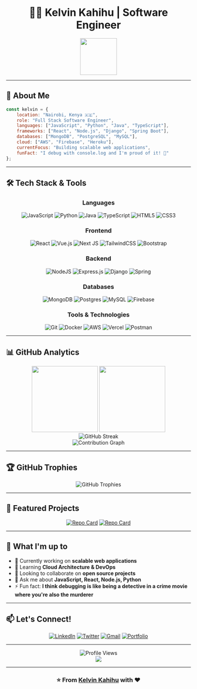 # <div align="center">👨‍💻 Kelvin Kahihu | Software Engineer</div>

<div align="center">
  <img src="https://media.giphy.com/media/M9gbBd9nbDrOTu1Mqx/giphy.gif" width="100"/>
</div>

---

## 🚀 About Me

```javascript
const kelvin = {
    location: "Nairobi, Kenya 🇰🇪",
    role: "Full Stack Software Engineer",
    languages: ["JavaScript", "Python", "Java", "TypeScript"],
    frameworks: ["React", "Node.js", "Django", "Spring Boot"],
    databases: ["MongoDB", "PostgreSQL", "MySQL"],
    cloud: ["AWS", "Firebase", "Heroku"],
    currentFocus: "Building scalable web applications",
    funFact: "I debug with console.log and I'm proud of it! 🐛"
};
```

---

## 🛠️ Tech Stack & Tools

<div align="center">

### Languages
![JavaScript](https://img.shields.io/badge/javascript-%23323330.svg?style=for-the-badge&logo=javascript&logoColor=%23F7DF1E)
![Python](https://img.shields.io/badge/python-3670A0?style=for-the-badge&logo=python&logoColor=ffdd54)
![Java](https://img.shields.io/badge/java-%23ED8B00.svg?style=for-the-badge&logo=openjdk&logoColor=white)
![TypeScript](https://img.shields.io/badge/typescript-%23007ACC.svg?style=for-the-badge&logo=typescript&logoColor=white)
![HTML5](https://img.shields.io/badge/html5-%23E34F26.svg?style=for-the-badge&logo=html5&logoColor=white)
![CSS3](https://img.shields.io/badge/css3-%231572B6.svg?style=for-the-badge&logo=css3&logoColor=white)

### Frontend
![React](https://img.shields.io/badge/react-%2320232a.svg?style=for-the-badge&logo=react&logoColor=%2361DAFB)
![Vue.js](https://img.shields.io/badge/vuejs-%2335495e.svg?style=for-the-badge&logo=vuedotjs&logoColor=%234FC08D)
![Next JS](https://img.shields.io/badge/Next-black?style=for-the-badge&logo=next.js&logoColor=white)
![TailwindCSS](https://img.shields.io/badge/tailwindcss-%2338B2AC.svg?style=for-the-badge&logo=tailwind-css&logoColor=white)
![Bootstrap](https://img.shields.io/badge/bootstrap-%23563D7C.svg?style=for-the-badge&logo=bootstrap&logoColor=white)

### Backend
![NodeJS](https://img.shields.io/badge/node.js-6DA55F?style=for-the-badge&logo=node.js&logoColor=white)
![Express.js](https://img.shields.io/badge/express.js-%23404d59.svg?style=for-the-badge&logo=express&logoColor=%2361DAFB)
![Django](https://img.shields.io/badge/django-%23092E20.svg?style=for-the-badge&logo=django&logoColor=white)
![Spring](https://img.shields.io/badge/spring-%236DB33F.svg?style=for-the-badge&logo=spring&logoColor=white)

### Databases
![MongoDB](https://img.shields.io/badge/MongoDB-%234ea94b.svg?style=for-the-badge&logo=mongodb&logoColor=white)
![Postgres](https://img.shields.io/badge/postgres-%23316192.svg?style=for-the-badge&logo=postgresql&logoColor=white)
![MySQL](https://img.shields.io/badge/mysql-%2300f.svg?style=for-the-badge&logo=mysql&logoColor=white)
![Firebase](https://img.shields.io/badge/Firebase-039BE5?style=for-the-badge&logo=Firebase&logoColor=white)

### Tools & Technologies
![Git](https://img.shields.io/badge/git-%23F05033.svg?style=for-the-badge&logo=git&logoColor=white)
![Docker](https://img.shields.io/badge/docker-%230db7ed.svg?style=for-the-badge&logo=docker&logoColor=white)
![AWS](https://img.shields.io/badge/AWS-%23FF9900.svg?style=for-the-badge&logo=amazon-aws&logoColor=white)
![Vercel](https://img.shields.io/badge/vercel-%23000000.svg?style=for-the-badge&logo=vercel&logoColor=white)
![Postman](https://img.shields.io/badge/Postman-FF6C37?style=for-the-badge&logo=postman&logoColor=white)

</div>

---

## 📊 GitHub Analytics

<div align="center">
  <img height="180em" src="https://github-readme-stats.vercel.app/api?username=Kkahihu&show_icons=true&theme=tokyonight&include_all_commits=true&count_private=true"/>
  <img height="180em" src="https://github-readme-stats.vercel.app/api/top-langs/?username=Kkahihu&layout=compact&langs_count=8&theme=tokyonight"/>
</div>

<div align="center">
  <img src="https://github-readme-streak-stats.herokuapp.com/?user=Kkahihu&theme=tokyonight" alt="GitHub Streak"/>
</div>

<div align="center">
  <img src="https://github-readme-activity-graph.vercel.app/graph?username=Kkahihu&theme=tokyo-night&hide_border=true&area=true" alt="Contribution Graph"/>
</div>

---

## 🏆 GitHub Trophies
<div align="center">
  <img src="https://github-profile-trophy.vercel.app/?username=Kkahihu&theme=tokyonight&no-frame=false&no-bg=false&margin-w=4&row=1" alt="GitHub Trophies"/>
</div>

---

## 🌟 Featured Projects

<div align="center">

[![Repo Card](https://github-readme-stats.vercel.app/api/pin/?username=**NyumbaNova**&repo=nyumbanova-backend**&theme=tokyonight)](https://github.com/**NyumbaNova**/nyumbanova-backend)
[![Repo Card](https://github-readme-stats.vercel.app/api/pin/?username=Kkahihu&repo=Polar-Web&theme=tokyonight)](https://github.com/Kkahihu/Polar-Web)

</div>

---

## 💼 What I'm up to

- 🔭 Currently working on **scalable web applications**
- 🌱 Learning **Cloud Architecture & DevOps**
- 👯 Looking to collaborate on **open source projects**
- 💬 Ask me about **JavaScript, React, Node.js, Python**
- ⚡ Fun fact: **I think debugging is like being a detective in a crime movie where you're also the murderer**

---

## 📫 Let's Connect!

<div align="center">

[![LinkedIn](https://img.shields.io/badge/LinkedIn-%230077B5.svg?style=for-the-badge&logo=linkedin&logoColor=white)](https://www.linkedin.com/in/kelvin-kahihu/)
[![Twitter](https://img.shields.io/badge/Twitter-%231DA1F2.svg?style=for-the-badge&logo=Twitter&logoColor=white)](https://twitter.com/KKahihu)
[![Gmail](https://img.shields.io/badge/Gmail-D14836?style=for-the-badge&logo=gmail&logoColor=white)](mailto:your.email@gmail.com)
[![Portfolio](https://img.shields.io/badge/Portfolio-%23000000.svg?style=for-the-badge&logo=firefox&logoColor=#FF7139)](https://your-portfolio.com)

</div>

---

<div align="center">
  <img src="https://komarev.com/ghpvc/?username=yourusername&style=for-the-badge&color=0e75b6" alt="Profile Views"/>
</div>

<div align="center">
  <img src="https://capsule-render.vercel.app/api?type=waving&color=gradient&height=100&section=footer"/>
</div>

---

<div align="center">
  <h3>⭐️ From <a href="https://github.com/yourusername">Kelvin Kahihu</a> with ❤️</h3>
</div>
